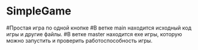 # SimpleGame
#Простая игра по одной кнопке
#В ветке main находится исходный код игры и другие файлы.
#В ветке master находится exe игры, которую можно запустить и проверить работоспособность игры.
